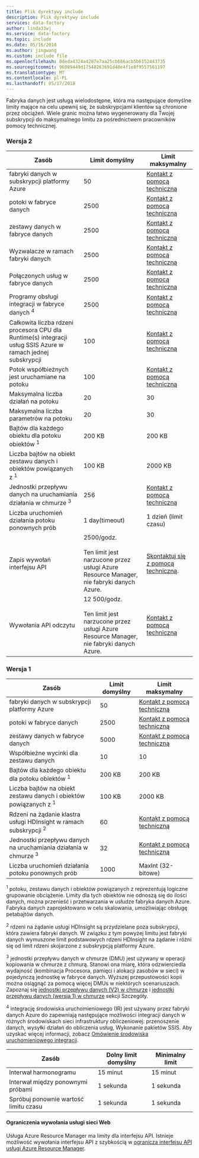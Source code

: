 ```yaml
---
title: Plik dyrektywy include
description: Plik dyrektywy include
services: data-factory
author: linda33wj
ms.service: data-factory
ms.topic: include
ms.date: 05/16/2018
ms.author: jingwang
ms.custom: include file
ms.openlocfilehash: 0deda4324a4287e7aa25cb686acb5b6152443735
ms.sourcegitcommit: 96089449d17548263691d40e4f1e8f9557561197
ms.translationtype: MT
ms.contentlocale: pl-PL
ms.lasthandoff: 05/17/2018
---
```

Fabryka danych jest usługą wielodostępne, która ma następujące domyślne limity mające na celu upewnij się, że subskrypcjami klientów są chronione przez obciążeń. Wiele granic można łatwo wygenerowany dla Twojej subskrypcji do maksymalnego limitu za pośrednictwem pracowników pomocy technicznej.

### <a name="version-2"></a>Wersja 2

| Zasób | Limit domyślny | Limit maksymalny | 
| -------- | ------------- | ------------- | 
| fabryki danych w subskrypcji platformy Azure | 50 | [Kontakt z pomocą techniczną](https://azure.microsoft.com/blog/2014/06/04/azure-limits-quotas-increase-requests/) |
| potoki w fabryce danych | 2500 | [Kontakt z pomocą techniczną](https://azure.microsoft.com/blog/2014/06/04/azure-limits-quotas-increase-requests/) |
| zestawy danych w fabryce danych | 2500 | [Kontakt z pomocą techniczną](https://azure.microsoft.com/blog/2014/06/04/azure-limits-quotas-increase-requests/) |
| Wyzwalacze w ramach fabryki danych | 2500 | [Kontakt z pomocą techniczną](https://azure.microsoft.com/blog/2014/06/04/azure-limits-quotas-increase-requests/) |
| Połączonych usług w fabryce danych | 2500 | [Kontakt z pomocą techniczną](https://azure.microsoft.com/blog/2014/06/04/azure-limits-quotas-increase-requests/) |
| Programy obsługi integracji w fabryce danych <sup>4</sup> | 2500 | [Kontakt z pomocą techniczną](https://azure.microsoft.com/blog/2014/06/04/azure-limits-quotas-increase-requests/) |
| Całkowita liczba rdzeni procesora CPU dla Runtime(s) integracji usług SSIS Azure w ramach jednej subskrypcji | 100 | [Kontakt z pomocą techniczną](https://azure.microsoft.com/blog/2014/06/04/azure-limits-quotas-increase-requests/) |
| Potok współbieżnych jest uruchamiane na potoku | 100 | [Kontakt z pomocą techniczną](https://azure.microsoft.com/blog/2014/06/04/azure-limits-quotas-increase-requests/) |
| Maksymalna liczba działań na potoku | 20 | 30 |
| Maksymalna liczba parametrów na potoku | 20 | 30 |
| Bajtów dla każdego obiektu dla potoku obiektów <sup>1</sup> | 200 KB | 200 KB |
| Liczba bajtów na obiekt zestawu danych i obiektów powiązanych z <sup>1</sup> | 100 KB | 2000 KB |
| Jednostki przepływu danych na uruchamiania działania w chmurze <sup>3</sup> | 256 | [Kontakt z pomocą techniczną](https://azure.microsoft.com/blog/2014/06/04/azure-limits-quotas-increase-requests/) |
| Liczba uruchomień działania potoku ponownych prób | 1 day(timeout) | 1 dzień (limit czasu) |
| Zapis wywołań interfejsu API | 2500/godz.<br/><br/> Ten limit jest narzucone przez usługi Azure Resource Manager, nie fabryki danych Azure. | [Skontaktuj się z pomocą techniczną](https://azure.microsoft.com/blog/2014/06/04/azure-limits-quotas-increase-requests/). |
| Wywołania API odczytu | 12 500/godz.<br/><br/> Ten limit jest narzucone przez usługi Azure Resource Manager, nie fabryki danych Azure. | [Kontakt z pomocą techniczną](https://azure.microsoft.com/blog/2014/06/04/azure-limits-quotas-increase-requests/) |


### <a name="version-1"></a>Wersja 1

| **Zasób** | **Limit domyślny** | **Limit maksymalny** |
| --- | --- | --- |
| fabryki danych w subskrypcji platformy Azure |50 |[Kontakt z pomocą techniczną](https://azure.microsoft.com/blog/2014/06/04/azure-limits-quotas-increase-requests/) |
| potoki w fabryce danych |2500 |[Kontakt z pomocą techniczną](https://azure.microsoft.com/blog/2014/06/04/azure-limits-quotas-increase-requests/) |
| zestawy danych w fabryce danych |5000 |[Kontakt z pomocą techniczną](https://azure.microsoft.com/blog/2014/06/04/azure-limits-quotas-increase-requests/) |
| Współbieżne wycinki dla zestawu danych |10 |10 |
| Bajtów dla każdego obiektu dla potoku obiektów <sup>1</sup> |200 KB |200 KB |
| Liczba bajtów na obiekt zestawu danych i obiektów powiązanych z <sup>1</sup> |100 KB |2000 KB |
| Rdzeni na żądanie klastra usługi HDInsight w ramach subskrypcji <sup>2</sup> |60 |[Kontakt z pomocą techniczną](https://azure.microsoft.com/blog/2014/06/04/azure-limits-quotas-increase-requests/) |
| Jednostki przepływu danych na uruchamiania działania w chmurze <sup>3</sup> |32 |[Kontakt z pomocą techniczną](https://azure.microsoft.com/blog/2014/06/04/azure-limits-quotas-increase-requests/) |
| Liczba uruchomień działania potoku ponownych prób |1000 |MaxInt (32-bitowe) |

<sup>1</sup> potoku, zestawu danych i obiektów powiązanych z reprezentują logiczne grupowanie obciążenie. Limity dla tych obiektów nie odnoszą się do ilości danych, można przenieść i przetwarzania w usłudze fabryka danych Azure. Fabryka danych zaprojektowano w celu skalowania, umożliwiając obsługę petabajtów danych.

<sup>2</sup> rdzeni na żądanie usługi HDInsight są przydzielane poza subskrypcji, która zawiera fabryki danych. W związku z tym powyżej limitu jest fabryki danych wymuszone limit podstawowych rdzeni HDInsight na żądanie i różni się od limit rdzeni skojarzone z subskrypcją platformy Azure.

<sup>3</sup> jednostki przepływu danych w chmurze (DMU) jest używany w operacji kopiowania w chmurze z chmurą. Stanowi ona miarę, która odzwierciedla wydajność (kombinacja Procesora, pamięci i alokacji zasobów w sieci) w pojedynczą jednostkę w fabryce danych. Wyższej przepustowości kopii można osiągnąć za pomocą więcej DMUs w niektórych scenariuszach. Zapoznaj się [jednostki przepływu danych (V2) w chmurze](../articles/data-factory/copy-activity-performance.md#cloud-data-movement-units) i [jednostki przepływu danych (wersja 1) w chmurze](../articles/data-factory/v1/data-factory-copy-activity-performance.md#cloud-data-movement-units) sekcji Szczegóły.

<sup>4</sup> integrację środowiska uruchomieniowego (IR) jest używany przez fabryki danych Azure do zapewniają następujące możliwości integracji danych w różnych środowiskach sieci infrastruktury obliczeniowej: przenoszenie danych, wysyłki działań do obliczenia usług, Wykonanie pakietów SSIS. Aby uzyskać więcej informacji, zobacz [Omówienie środowiska uruchomieniowego integracji](../articles/data-factory/concepts-integration-runtime.md).

| **Zasób** | **Dolny limit domyślny** | **Minimalny limit** |
| --- | --- | --- |
| Interwał harmonogramu |15 minut |15 minut |
| Interwał między ponownymi próbami |1 sekunda |1 sekunda |
| Spróbuj ponownie wartość limitu czasu |1 sekunda |1 sekunda |

#### <a name="web-service-call-limits"></a>Ograniczenia wywołania usługi sieci Web
Usługa Azure Resource Manager ma limity dla interfejsu API. Istnieje możliwość wywołania interfejsu API z szybkością w [ogranicza interfejsu API usługi Azure Resource Manager](../articles/azure-subscription-service-limits.md#resource-group-limits).
